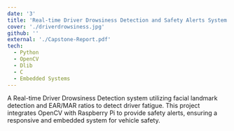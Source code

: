 ```yaml
---
date: '3'
title: 'Real-time Driver Drowsiness Detection and Safety Alerts System'
cover: './driverdrowsiness.jpg'
github: ''
external: './Capstone-Report.pdf'
tech:
  - Python
  - OpenCV
  - Dlib
  - C
  - Embedded Systems
---
```


A Real-time Driver Drowsiness Detection system utilizing facial landmark detection and EAR/MAR ratios to detect driver fatigue. This project integrates OpenCV with Raspberry Pi to provide safety alerts, ensuring a responsive and embedded system for vehicle safety.
